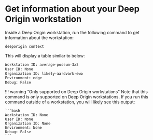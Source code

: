 # Get information about your Deep Origin workstation

Inside a Deep Origin workstation, run the following command to get information about the workstation:

```bash
deeporigin context
```

This will display a table similar to below:

```bash
Workstation ID: average-possum-3x3
User ID: None
Organization ID: likely-aardvark-ewo
Environment: edge
Debug: False
```

!!! warning "Only supported on Deep Origin workstations"
    Note that this command is only supported on Deep Origin workstations. If you run this command outside of a workstation, you will likely see this output:

    ```bash
    Workstation ID: None
    User ID: None
    Organization ID: None
    Environment: None
    Debug: False
    ```